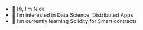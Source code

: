 - 👋 Hi, I’m Nida
- 👀 I’m interested in Data Science, Distributed Apps
- 🌱 I’m currently learning Solidity for Smart contracts
